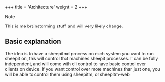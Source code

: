 +++
title = 'Architecture'
weight = 2
+++
> [!NOTE]
> This is me brainstorming stuff, and will very likely change.

## Basic explanation
The idea is to have a sheepitmd process on each system you want to run sheepit on, this will control that machines sheepit processes. It can be fully independent, and will come with cli control to have basic control over clients on device. If you want control over more machines than just one, you will be able to control them using sheepitm, or sheepitm-web

